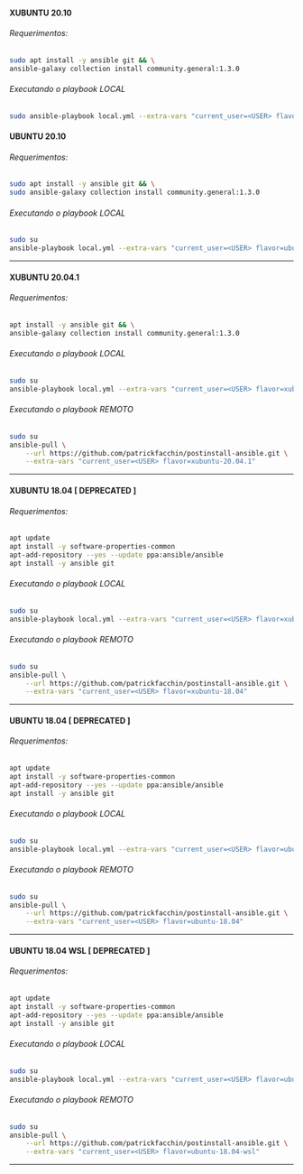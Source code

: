 #### XUBUNTU 20.10

###### Requerimentos:

``` sh
sudo apt install -y ansible git && \
ansible-galaxy collection install community.general:1.3.0
```

###### Executando o playbook LOCAL
``` sh
sudo ansible-playbook local.yml --extra-vars "current_user=<USER> flavor=xubuntu-20.10"
```


#### UBUNTU 20.10

###### Requerimentos:

``` sh
sudo apt install -y ansible git && \
sudo ansible-galaxy collection install community.general:1.3.0
```

###### Executando o playbook LOCAL
``` sh
sudo su
ansible-playbook local.yml --extra-vars "current_user=<USER> flavor=ubuntu-20.10"
```

---
#### XUBUNTU 20.04.1

###### Requerimentos:

``` sh
apt install -y ansible git && \
ansible-galaxy collection install community.general:1.3.0
```

###### Executando o playbook LOCAL
``` sh
sudo su
ansible-playbook local.yml --extra-vars "current_user=<USER> flavor=xubuntu-20.04.1"
```


###### Executando o playbook REMOTO
``` sh
sudo su
ansible-pull \
    --url https://github.com/patrickfacchin/postinstall-ansible.git \
    --extra-vars "current_user=<USER> flavor=xubuntu-20.04.1"
```


---
#### XUBUNTU 18.04 [ DEPRECATED ]

###### Requerimentos:

``` sh
apt update
apt install -y software-properties-common
apt-add-repository --yes --update ppa:ansible/ansible
apt install -y ansible git
```

###### Executando o playbook LOCAL
``` sh
sudo su
ansible-playbook local.yml --extra-vars "current_user=<USER> flavor=xubuntu-18.04"
```


###### Executando o playbook REMOTO
``` sh
sudo su
ansible-pull \
    --url https://github.com/patrickfacchin/postinstall-ansible.git \
    --extra-vars "current_user=<USER> flavor=xubuntu-18.04"
```


---
#### UBUNTU 18.04 [ DEPRECATED ]

###### Requerimentos:

``` sh
apt update
apt install -y software-properties-common
apt-add-repository --yes --update ppa:ansible/ansible
apt install -y ansible git
```

###### Executando o playbook LOCAL
``` sh
sudo su
ansible-playbook local.yml --extra-vars "current_user=<USER> flavor=ubuntu-18.04"
```


###### Executando o playbook REMOTO
``` sh
sudo su
ansible-pull \
    --url https://github.com/patrickfacchin/postinstall-ansible.git \
    --extra-vars "current_user=<USER> flavor=ubuntu-18.04"
```


---
#### UBUNTU 18.04 WSL [ DEPRECATED ]

###### Requerimentos:

``` sh
apt update
apt install -y software-properties-common
apt-add-repository --yes --update ppa:ansible/ansible
apt install -y ansible git
```

###### Executando o playbook LOCAL
``` sh
sudo su
ansible-playbook local.yml --extra-vars "current_user=<USER> flavor=ubuntu-18.04-wsl"
```


###### Executando o playbook REMOTO
``` sh
sudo su
ansible-pull \
    --url https://github.com/patrickfacchin/postinstall-ansible.git \
    --extra-vars "current_user=<USER> flavor=ubuntu-18.04-wsl"
```
---
